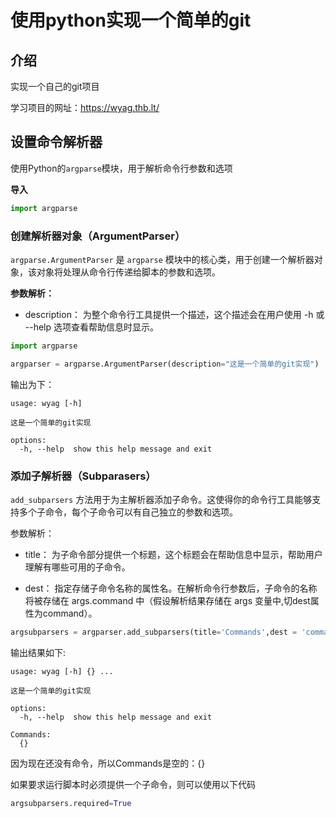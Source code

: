 # 使用python实现一个简单的git
## 介绍
实现一个自己的git项目

学习项目的网址：https://wyag.thb.lt/

## 设置命令解析器
使用Python的`argparse`模块，用于解析命令行参数和选项

**导入**
~~~python
import argparse
~~~

### **创建解析器对象（ArgumentParser）**
`argparse.ArgumentParser` 是 `argparse` 模块中的核心类，用于创建一个解析器对象，该对象将处理从命令行传递给脚本的参数和选项。

**参数解析：**
* description： 为整个命令行工具提供一个描述，这个描述会在用户使用 -h 或 --help 选项查看帮助信息时显示。

~~~python
import argparse

argparser = argparse.ArgumentParser(description="这是一个简单的git实现")
~~~

输出为下：
~~~bashr
usage: wyag [-h]

这是一个简单的git实现

options:
  -h, --help  show this help message and exit

~~~

### 添加子解析器（Subparasers）
`add_subparsers` 方法用于为主解析器添加子命令。这使得你的命令行工具能够支持多个子命令，每个子命令可以有自己独立的参数和选项。

参数解析：
* title： 为子命令部分提供一个标题，这个标题会在帮助信息中显示，帮助用户理解有哪些可用的子命令。

* dest： 指定存储子命令名称的属性名。在解析命令行参数后，子命令的名称将被存储在 args.command 中（假设解析结果存储在 args 变量中,切dest属性为command）。
~~~python
argsubparsers = argparser.add_subparsers(title='Commands',dest = 'command')

~~~
输出结果如下:
~~~bashr
usage: wyag [-h] {} ...

这是一个简单的git实现

options:
  -h, --help  show this help message and exit

Commands:
  {}

~~~
因为现在还没有命令，所以Commands是空的：{}

如果要求运行脚本时必须提供一个子命令，则可以使用以下代码
~~~python
argsubparsers.required=True

~~~